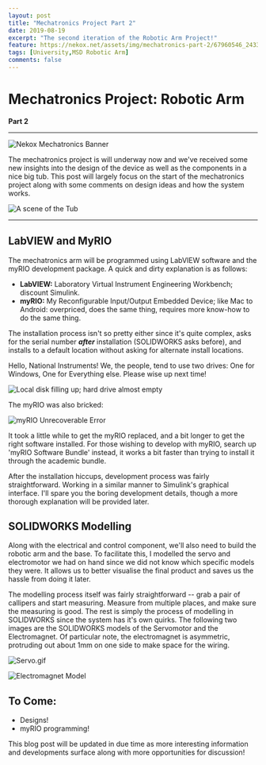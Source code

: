 ```yaml
---
layout: post
title: "Mechatronics Project Part 2"
date: 2019-08-19
excerpt: "The second iteration of the Robotic Arm Project!"
feature: https://nekox.net/assets/img/mechatronics-part-2/67960546_2433543870251242_6139349436859416576_n.jpg
tags: [University,MSD Robotic Arm]
comments: false
---
```


# Mechatronics Project: Robotic Arm

**Part 2**

---

![Nekox Mechatronics Banner](https://nekox.net/assets/img/mechatronics-part-1/mechatronics_banner.jpg)



The mechatronics project is will underway now and we've received some new insights into the design of the device as well as the components in a nice big tub. This post will largely focus on the start of the mechatronics project along with some comments on design ideas and how the system works.

![A scene of the Tub](https://nekox.net/assets/img/mechatronics-part-2/IMG_20190819_112609.jpg)

---

## LabVIEW and MyRIO

The mechatronics arm will be programmed using LabVIEW software and the myRIO development package. A quick and dirty explanation is as follows:

* **LabVIEW:** Laboratory Virtual Instrument Engineering Workbench; discount Simulink.
* **myRIO:** My Reconfigurable Input/Output Embedded Device; like Mac to Android: overpriced, does the same thing, requires more know-how to do the same thing.

The installation process isn't so pretty either since it's quite complex, asks for the serial number **_after_** installation (SOLIDWORKS asks before), and installs to a default location without asking for alternate install locations.

Hello, National Instruments! We, the people, tend to use two drives: One for Windows, One for Everything else. Please wise up next time!

![Local disk filling up; hard drive almost empty](https://nekox.net/assets/img/mechatronics-part-2/explorer_BEGEr4YKbT.png)

The myRIO was also bricked:

![myRIO Unrecoverable Error](https://nekox.net/assets/img/mechatronics-part-2/IMG_20190816_155127.jpg)

It took a little while to get the myRIO replaced, and a bit longer to get the right software installed. For those wishing to develop with myRIO, search up 'myRIO Software Bundle' instead, it works a bit faster than trying to install it through the academic bundle.

After the installation hiccups, development process was fairly straightforward. Working in a similar manner to Simulink's graphical interface. I'll spare you the boring development details, though a more thorough explanation will be provided later.

## SOLIDWORKS Modelling

Along with the electrical and control component, we'll also need to build the robotic arm and the base. To facilitate this, I modelled the servo and electromotor we had on hand since we did not know which specific models they were. It allows us to better visualise the final product and saves us the hassle from doing it later. 

The modelling process itself was fairly straightforward -- grab a pair of callipers and start measuring. Measure from multiple places, and make sure the measuring is good. The rest is simply the process of modelling in SOLIDWORKS since the system has it's own quirks. The following two images are the SOLIDWORKS models of the Servomotor and the Electromagnet. Of particular note, the electromagnet is asymmetric, protruding out about 1mm on one side to make space for the wiring.

![Servo.gif](https://nekox.net/assets/img/mechatronics-part-2/JBWvYO4Kmb.gif)

![Electromagnet Model](https://nekox.net/assets/img/mechatronics-part-2/69162129_513482299398962_6224456107910234112_n.png)

## To Come:

* Designs!
* myRIO programming!

This blog post will be updated in due time as more interesting information and developments surface along with more opportunities for discussion!

